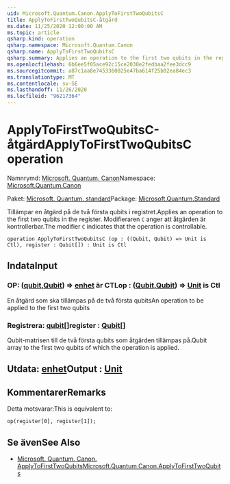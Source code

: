 ```yaml
---
uid: Microsoft.Quantum.Canon.ApplyToFirstTwoQubitsC
title: ApplyToFirstTwoQubitsC-åtgärd
ms.date: 11/25/2020 12:00:00 AM
ms.topic: article
qsharp.kind: operation
qsharp.namespace: Microsoft.Quantum.Canon
qsharp.name: ApplyToFirstTwoQubitsC
qsharp.summary: Applies an operation to the first two qubits in the register. The modifier `C` indicates that the operation is controllable.
ms.openlocfilehash: 6b6ee5f05ace92c15ce2038e2fedbaa2fee3dcc9
ms.sourcegitcommit: a87c1aa8e7453360025e47ba614f25b02ea84ec3
ms.translationtype: MT
ms.contentlocale: sv-SE
ms.lasthandoff: 11/26/2020
ms.locfileid: "96217364"
---
```

# <a name="applytofirsttwoqubitsc-operation"></a><span data-ttu-id="04176-102">ApplyToFirstTwoQubitsC-åtgärd</span><span class="sxs-lookup"><span data-stu-id="04176-102">ApplyToFirstTwoQubitsC operation</span></span>

<span data-ttu-id="04176-103">Namnrymd: [Microsoft. Quantum. Canon](xref:Microsoft.Quantum.Canon)</span><span class="sxs-lookup"><span data-stu-id="04176-103">Namespace: [Microsoft.Quantum.Canon](xref:Microsoft.Quantum.Canon)</span></span>

<span data-ttu-id="04176-104">Paket: [Microsoft. Quantum. standard](https://nuget.org/packages/Microsoft.Quantum.Standard)</span><span class="sxs-lookup"><span data-stu-id="04176-104">Package: [Microsoft.Quantum.Standard](https://nuget.org/packages/Microsoft.Quantum.Standard)</span></span>


<span data-ttu-id="04176-105">Tillämpar en åtgärd på de två första qubits i registret.</span><span class="sxs-lookup"><span data-stu-id="04176-105">Applies an operation to the first two qubits in the register.</span></span>
<span data-ttu-id="04176-106">Modifieraren `C` anger att åtgärden är kontrollerbar.</span><span class="sxs-lookup"><span data-stu-id="04176-106">The modifier `C` indicates that the operation is controllable.</span></span>

```qsharp
operation ApplyToFirstTwoQubitsC (op : ((Qubit, Qubit) => Unit is Ctl), register : Qubit[]) : Unit is Ctl
```


## <a name="input"></a><span data-ttu-id="04176-107">Indata</span><span class="sxs-lookup"><span data-stu-id="04176-107">Input</span></span>

### <a name="op--qubitqubit--unit--is-ctl"></a><span data-ttu-id="04176-108">OP: ([qubit](xref:microsoft.quantum.lang-ref.qubit),[Qubit](xref:microsoft.quantum.lang-ref.qubit)) => [enhet](xref:microsoft.quantum.lang-ref.unit)  är CTL</span><span class="sxs-lookup"><span data-stu-id="04176-108">op : ([Qubit](xref:microsoft.quantum.lang-ref.qubit),[Qubit](xref:microsoft.quantum.lang-ref.qubit)) => [Unit](xref:microsoft.quantum.lang-ref.unit)  is Ctl</span></span>

<span data-ttu-id="04176-109">En åtgärd som ska tillämpas på de två första qubits</span><span class="sxs-lookup"><span data-stu-id="04176-109">An operation to be applied to the first two qubits</span></span>


### <a name="register--qubit"></a><span data-ttu-id="04176-110">Registrera: [qubit](xref:microsoft.quantum.lang-ref.qubit)[]</span><span class="sxs-lookup"><span data-stu-id="04176-110">register : [Qubit](xref:microsoft.quantum.lang-ref.qubit)[]</span></span>

<span data-ttu-id="04176-111">Qubit-matrisen till de två första qubits som åtgärden tillämpas på.</span><span class="sxs-lookup"><span data-stu-id="04176-111">Qubit array to the first two qubits of which the operation is applied.</span></span>



## <a name="output--unit"></a><span data-ttu-id="04176-112">Utdata: [enhet](xref:microsoft.quantum.lang-ref.unit)</span><span class="sxs-lookup"><span data-stu-id="04176-112">Output : [Unit](xref:microsoft.quantum.lang-ref.unit)</span></span>



## <a name="remarks"></a><span data-ttu-id="04176-113">Kommentarer</span><span class="sxs-lookup"><span data-stu-id="04176-113">Remarks</span></span>

<span data-ttu-id="04176-114">Detta motsvarar:</span><span class="sxs-lookup"><span data-stu-id="04176-114">This is equivalent to:</span></span>

```qsharp
op(register[0], register[1]);
```

## <a name="see-also"></a><span data-ttu-id="04176-115">Se även</span><span class="sxs-lookup"><span data-stu-id="04176-115">See Also</span></span>

- [<span data-ttu-id="04176-116">Microsoft. Quantum. Canon. ApplyToFirstTwoQubits</span><span class="sxs-lookup"><span data-stu-id="04176-116">Microsoft.Quantum.Canon.ApplyToFirstTwoQubits</span></span>](xref:Microsoft.Quantum.Canon.ApplyToFirstTwoQubits)